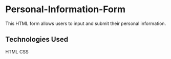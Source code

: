 # Personal-Information-Form
This HTML form allows users to input and submit their personal information. 

## Technologies Used
HTML
CSS 
